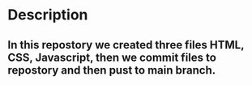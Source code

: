 # Description
## In this repostory we created three files HTML, CSS, Javascript, then we commit files to repostory and then pust to main branch.
